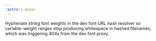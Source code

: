 ```yaml
---
'astro': minor
---
```


Hyphenate string font weights in the dev font URL hash resolver so variable-weight ranges stop producing whitespace in hashed filenames, which was triggering 404s from the dev font proxy.
